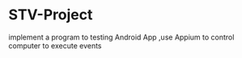 # STV-Project
implement a program to testing Android App ,use Appium  to control computer  to  execute events 
